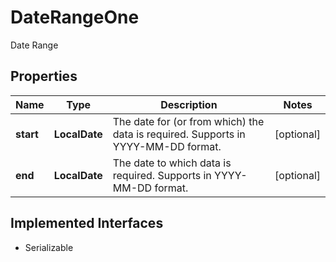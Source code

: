 

# DateRangeOne

Date Range

## Properties

Name | Type | Description | Notes
------------ | ------------- | ------------- | -------------
**start** | **LocalDate** | The date for (or from which) the data is required. Supports in YYYY-MM-DD format.  |  [optional]
**end** | **LocalDate** | The date to which data is required. Supports in YYYY-MM-DD format.  |  [optional]


## Implemented Interfaces

* Serializable


